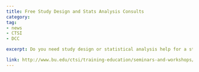 ```yaml
---
title: Free Study Design and Stats Analysis Consults
category: 
tag: 
- news
- CTSI
- DCC

excerpt: Do you need study design or statistical analysis help for a study plan, grant proposal or manuscript submission? The CTSI offers free help with study design and statistical analysis.

link: http://www.bu.edu/ctsi/training-education/seminars-and-workshops/open-study-design-and-statistical-analysis-consultation/
---
```

